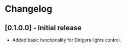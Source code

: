 # Changelog

## [0.1.0.0] - Initial release
- Added basic functionality for Dirigera lights control.
